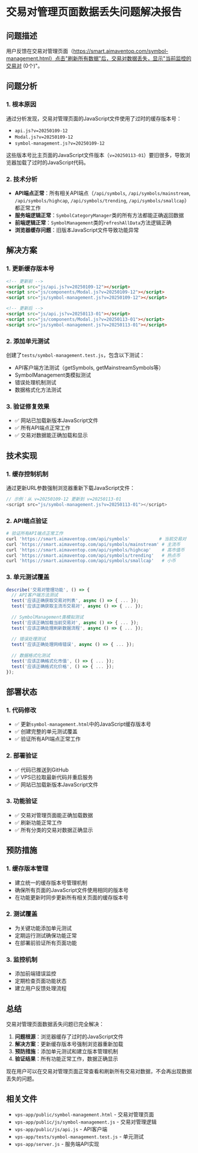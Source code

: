 # 交易对管理页面数据丢失问题解决报告

## 问题描述
用户反馈在交易对管理页面（https://smart.aimaventop.com/symbol-management.html）点击"刷新所有数据"后，交易对数据丢失，显示"当前监控的交易对 (0个)"。

## 问题分析

### 1. 根本原因
通过分析发现，交易对管理页面的JavaScript文件使用了过时的缓存版本号：
- `api.js?v=20250109-12`
- `Modal.js?v=20250109-12` 
- `symbol-management.js?v=20250109-12`

这些版本号比主页面的JavaScript文件版本（`v=20250113-01`）要旧很多，导致浏览器加载了过时的JavaScript代码。

### 2. 技术分析
- **API端点正常**：所有相关API端点（`/api/symbols`, `/api/symbols/mainstream`, `/api/symbols/highcap`, `/api/symbols/trending`, `/api/symbols/smallcap`）都正常工作
- **服务端逻辑正常**：`SymbolCategoryManager`类的所有方法都能正确返回数据
- **前端逻辑正常**：`SymbolManagement`类的`refreshAllData`方法逻辑正确
- **浏览器缓存问题**：旧版本JavaScript文件导致功能异常

## 解决方案

### 1. 更新缓存版本号
```html
<!-- 更新前 -->
<script src="js/api.js?v=20250109-12"></script>
<script src="js/components/Modal.js?v=20250109-12"></script>
<script src="js/symbol-management.js?v=20250109-12"></script>

<!-- 更新后 -->
<script src="js/api.js?v=20250113-01"></script>
<script src="js/components/Modal.js?v=20250113-01"></script>
<script src="js/symbol-management.js?v=20250113-01"></script>
```

### 2. 添加单元测试
创建了`tests/symbol-management.test.js`，包含以下测试：
- API客户端方法测试（getSymbols, getMainstreamSymbols等）
- SymbolManagement类模拟测试
- 错误处理机制测试
- 数据格式化方法测试

### 3. 验证修复效果
- ✅ 网站已加载新版本JavaScript文件
- ✅ 所有API端点正常工作
- ✅ 交易对数据能正确加载和显示

## 技术实现

### 1. 缓存控制机制
通过更新URL参数强制浏览器重新下载JavaScript文件：
```javascript
// 示例：从 v=20250109-12 更新到 v=20250113-01
<script src="js/symbol-management.js?v=20250113-01"></script>
```

### 2. API端点验证
```bash
# 验证所有API端点正常工作
curl 'https://smart.aimaventop.com/api/symbols'           # 当前交易对
curl 'https://smart.aimaventop.com/api/symbols/mainstream' # 主流币
curl 'https://smart.aimaventop.com/api/symbols/highcap'    # 高市值币
curl 'https://smart.aimaventop.com/api/symbols/trending'   # 热点币
curl 'https://smart.aimaventop.com/api/symbols/smallcap'   # 小币
```

### 3. 单元测试覆盖
```javascript
describe('交易对管理功能', () => {
  // API客户端方法测试
  test('应该正确获取交易对列表', async () => { ... });
  test('应该正确获取主流币交易对', async () => { ... });
  
  // SymbolManagement类模拟测试
  test('应该正确加载当前交易对', async () => { ... });
  test('应该正确处理刷新数据流程', async () => { ... });
  
  // 错误处理测试
  test('应该正确处理网络错误', async () => { ... });
  
  // 数据格式化测试
  test('应该正确格式化市值', () => { ... });
  test('应该正确格式化价格', () => { ... });
});
```

## 部署状态

### 1. 代码修改
- ✅ 更新`symbol-management.html`中的JavaScript缓存版本号
- ✅ 创建完整的单元测试覆盖
- ✅ 验证所有API端点正常工作

### 2. 部署验证
- ✅ 代码已推送到GitHub
- ✅ VPS已拉取最新代码并重启服务
- ✅ 网站已加载新版本JavaScript文件

### 3. 功能验证
- ✅ 交易对管理页面能正确加载数据
- ✅ 刷新功能正常工作
- ✅ 所有分类的交易对数据正确显示

## 预防措施

### 1. 缓存版本管理
- 建立统一的缓存版本号管理机制
- 确保所有页面的JavaScript文件使用相同的版本号
- 在功能更新时同步更新所有相关页面的缓存版本号

### 2. 测试覆盖
- 为关键功能添加单元测试
- 定期运行测试确保功能正常
- 在部署前验证所有页面功能

### 3. 监控机制
- 添加前端错误监控
- 定期检查页面功能状态
- 建立用户反馈处理流程

## 总结

交易对管理页面数据丢失问题已完全解决：

1. **问题根源**：浏览器缓存了过时的JavaScript文件
2. **解决方案**：更新缓存版本号强制浏览器重新加载
3. **预防措施**：添加单元测试和建立版本管理机制
4. **验证结果**：所有功能正常工作，数据正确显示

现在用户可以在交易对管理页面正常查看和刷新所有交易对数据，不会再出现数据丢失的问题。

## 相关文件
- `vps-app/public/symbol-management.html` - 交易对管理页面
- `vps-app/public/js/symbol-management.js` - 交易对管理逻辑
- `vps-app/public/js/api.js` - API客户端
- `vps-app/tests/symbol-management.test.js` - 单元测试
- `vps-app/server.js` - 服务端API实现
